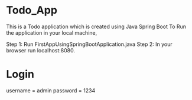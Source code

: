 # Todo_App
This is a Todo application which is created using Java Spring Boot
To Run the application in your local machine,

Step 1: Run FirstAppUsingSpringBootApplication.java
Step 2: In your browser run localhost:8080.

# Login 
username = admin 
password = 1234
